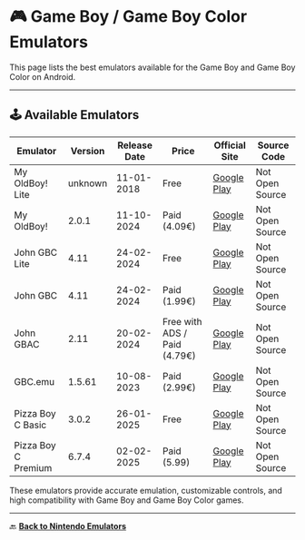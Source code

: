 # 🎮 Game Boy / Game Boy Color Emulators

This page lists the best emulators available for the Game Boy and Game Boy Color on Android.

---

## 🕹️ Available Emulators

| Emulator       | Version  | Release Date | Price | Official Site                                                   | Source Code  |
|---------------|----------|--------------|-------|----------------------------------------------------------------|-------------|
| My OldBoy! Lite  | unknown    | 11-01-2018   | Free  | [Google Play](https://play.google.com/store/apps/details?id=com.fastemulator.gbcfree) | Not Open Source  |
| My OldBoy!      | 2.0.1    | 11-10-2024   | Paid (4.09€)  | [Google Play](https://play.google.com/store/apps/details?id=com.fastemulator.gbc) | Not Open Source  |
| John GBC Lite  | 4.11     | 24-02-2024   | Free  | [Google Play](https://play.google.com/store/apps/details?id=com.johnemulators.johngbclite) | Not Open Source  |
| John GBC       | 4.11     | 24-02-2024   | Paid (1.99€)  | [Google Play](https://play.google.com/store/apps/details?id=com.johnemulators.johngbc) | Not Open Source  |
| John GBAC       | 2.11     | 20-02-2024   | Free with ADS / Paid (4.79€)  | [Google Play](https://play.google.com/store/apps/details?id=com.johnemulators.johngbac) | Not Open Source  |
| GBC.emu       | 1.5.61   | 10-08-2023   | Paid (2.99€)  | [Google Play](https://play.google.com/store/apps/details?id=com.explusalpha.GbcEmu) | Not Open Source  |
| Pizza Boy C Basic | 3.0.2    | 26-01-2025   | Free  | [Google Play](https://play.google.com/store/apps/details?id=it.dbtecno.pizzaboy) | Not Open Source  |
| Pizza Boy C Premium | 6.7.4    | 02-02-2025   | Paid (5.99)  | [Google Play](https://play.google.com/store/apps/details?id=it.dbtecno.pizzaboypro) | Not Open Source  |

These emulators provide accurate emulation, customizable controls, and high compatibility with Game Boy and Game Boy Color games.

---

🔙 [**Back to Nintendo Emulators**](../nintendo.md)

